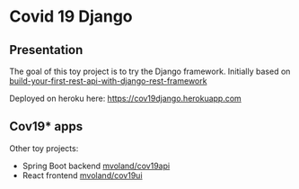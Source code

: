 # Covid 19 Django

## Presentation

The goal of this toy project is to try the Django framework. Initially based on [build-your-first-rest-api-with-django-rest-framework](https://medium.com/swlh/build-your-first-rest-api-with-django-rest-framework-e394e39a482c)

Deployed on heroku here: <https://cov19django.herokuapp.com>

## Cov19* apps

Other toy projects:

 * Spring Boot backend [mvoland/cov19api](https://github.com/mvoland/cov19api)
 * React frontend [mvoland/cov19ui](https://github.com/mvoland/cov19ui)
